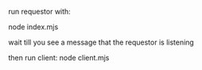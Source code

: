 run requestor with:

node index.mjs

wait till you see a message that the requestor is listening

then run client: node client.mjs
